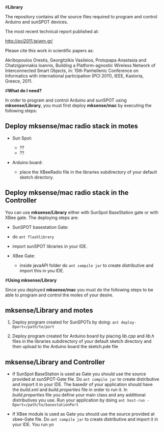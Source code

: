 #**Library**

The repository contains all the source files required to program and control Arduino and sunSPOT devices. 


The most recent technical report published at:

http://pci2011.teiwm.gr/

Please cite this work in scientific papers as:

Akribopoulos Orestis, Georgitzikis Vasileios, Protopapa Anastasia and Chatzigiannakis Ioannis, Building a Platform-agnostic Wireless Network of Interconnected Smart Objects, in: 15th Panhellenic Conference on Informatics with international 
participation (PCI 2011), IEEE, Kastoria, Greece, 2011.


#**What do I need?**

In order to program and control Arduino and sunSPOT using **mksense/Library**, you must first deploy **mksense/mac** by executing the following steps: 


Deploy **mksense/mac** radio stack in motes
--------------------------------------

* Sun Spot: 
  * ??
  * ??

* Arduino board: 
  * place the XBeeRadio file in the libraries subdirectory of your default sketch directory.

Deploy **mksense/mac** radio stack in the Controller
------------------------------------------------------------

You can use **mksense/Library** either with SunSpot BaseStation gate or with XBee gate. The deploying steps are: 

* SunSPOT basestation Gate: 
 * do ```ant flashlibrary``` 
 * import sunSPOT libraries in your IDE.

* XBee Gate: 
  * inside javaAPI folder do ```ant compile jar``` to create distributive and import this in you IDE.


#**Using mksense/Library**

Since you deployed **mksense/mac** you must do the following steps to be able to program and control the motes of your desire.  

**mksense/Library and motes**
----------------------------------------

1. Deploy program created for SunSPOTs by doing:
 ``` ant deploy-Dport=/path/to/port ``` 

2. Deploy program created for Arduino board by placing *lib.cpp* and *lib.h* files in the libraries subdirectory of your default sketch directory and then upload to the Arduino board the sketch.pde file

**mksense/Library and Controller**
-----------------------------------------------------------

* If SunSpot BaseStation is used as Gate you should use the source provided at sunSPOT-Gate file. Do ```ant compile jar``` to create distributive and import it in your IDE. The basedir of your application should have the *build.xml* and *build.properties* file in order to run it. In *build.properties* file you define your main class and any additional distributives you use. Run your application by doing ``` ant host-run -Dport=/path/to/basestationPort ```

* If XBee module is used as Gate you should use the source provided at xbee-Gate file. Do ```ant compile jar``` to create distributive and import it in your IDE. You run yo



 
  
